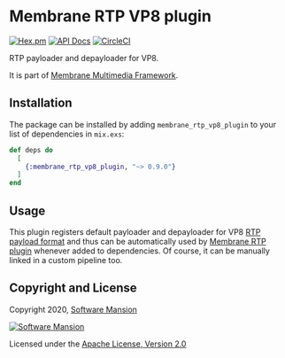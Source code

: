 # Membrane RTP VP8 plugin

[![Hex.pm](https://img.shields.io/hexpm/v/membrane_rtp_vp8_plugin.svg)](https://hex.pm/packages/membrane_rtp_vp8_plugin)
[![API Docs](https://img.shields.io/badge/api-docs-yellow.svg?style=flat)](https://hexdocs.pm/membrane_rtp_vp8_plugin/)
[![CircleCI](https://circleci.com/gh/membraneframework/membrane_rtp_vp8_plugin.svg?style=svg)](https://circleci.com/gh/membraneframework/membrane_rtp_vp8_plugin)

RTP payloader and depayloader for VP8.

It is part of [Membrane Multimedia Framework](https://membrane.stream).

## Installation

The package can be installed by adding `membrane_rtp_vp8_plugin` to your list of dependencies in `mix.exs`:

```elixir
def deps do
  [
	{:membrane_rtp_vp8_plugin, "~> 0.9.0"}
  ]
end
```

## Usage

This plugin registers default payloader and depayloader for VP8 [RTP payload format](https://hexdocs.pm/membrane_rtp_format/Membrane.RTP.PayloadFormat.html)
and thus can be automatically used by [Membrane RTP plugin](https://hexdocs.pm/membrane_rtp_plugin) whenever added to dependencies.
Of course, it can be manually linked in a custom pipeline too.

## Copyright and License

Copyright 2020, [Software Mansion](https://swmansion.com/?utm_source=git&utm_medium=readme&utm_campaign=membrane_rtp_vp8_plugin)

[![Software Mansion](https://logo.swmansion.com/logo?color=white&variant=desktop&width=200&tag=membrane-github)](https://swmansion.com/?utm_source=git&utm_medium=readme&utm_campaign=membrane_rtp_vp8_plugin)

Licensed under the [Apache License, Version 2.0](LICENSE)
